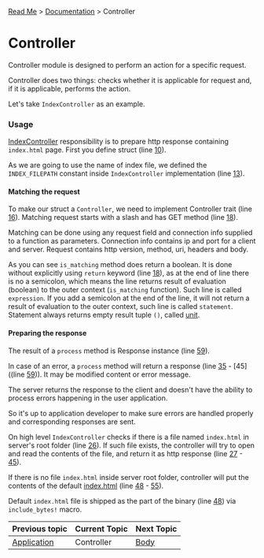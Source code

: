 [Read Me](https://github.com/bohdaq/rust-web-server/tree/main) > [Documentation](https://github.com/bohdaq/rust-web-server/tree/main/src/README.md) > Controller 

# Controller 

Controller module is designed to perform an action for a specific request.

Controller does two things: checks whether it is applicable for request and, if it is applicable, performs the action.

Let's take `IndexController` as an example.

### Usage
[IndexController](https://github.com/bohdaq/rust-web-server/blob/main/src/controller/example/mod.rs) responsibility is to prepare http response containing `index.html` page. First you define struct (line [10](https://github.com/bohdaq/rust-web-server/blob/149d608841ad77b69e2147143928220d29195988/src/controller/example/mod.rs#L10)).
 
As we are going to use the name of index file, we defined the `INDEX_FILEPATH` constant inside `IndexController` implementation (line [13](https://github.com/bohdaq/rust-web-server/blob/149d608841ad77b69e2147143928220d29195988/src/controller/example/mod.rs#L13)).

#### Matching the request

To make our struct a `Controller`, we need to implement Controller trait (line [16](https://github.com/bohdaq/rust-web-server/blob/149d608841ad77b69e2147143928220d29195988/src/controller/example/mod.rs#L16)). Matching request starts with a slash and has GET method (line [18](https://github.com/bohdaq/rust-web-server/blob/149d608841ad77b69e2147143928220d29195988/src/controller/example/mod.rs#L18)). 

Matching can be done using any request field and connection info supplied to a function as parameters. Connection info contains ip and port for a client and server. Request contains http version, method, uri, headers and body.

As you can see `is_matching` method does return a boolean. It is done without explicitly using `return` keyword (line [18](https://github.com/bohdaq/rust-web-server/blob/149d608841ad77b69e2147143928220d29195988/src/controller/example/mod.rs#L18)), as at the end of line there is no a semicolon, which means the line returns result of evaluation (boolean) to the outer context (`is_matching` function). Such line is called `expression`. If you add a semicolon at the end of the line, it will not return a result of evaluation to the outer context, such line is called `statement`. Statement always returns empty result tuple  `()`, called [unit](https://doc.rust-lang.org/std/primitive.unit.html).

#### Preparing the response
The result of a `process` method is Response instance (line [59](https://github.com/bohdaq/rust-web-server/blob/149d608841ad77b69e2147143928220d29195988/src/controller/example/mod.rs#L59)). 

In case of an error, a `process` method will return a response (line [35](https://github.com/bohdaq/rust-web-server/blob/149d608841ad77b69e2147143928220d29195988/src/controller/example/mod.rs#L35) - [45]((line [59](https://github.com/bohdaq/rust-web-server/blob/149d608841ad77b69e2147143928220d29195988/src/controller/example/mod.rs#L45))). It may be modified content or error message. 

The server returns the response to the client
and doesn't have the ability to process errors happening in the user application.

So it's up to application developer to make sure errors are handled properly and corresponding responses are sent.

On high level `IndexController` checks if there is a file named `index.html` in server's root folder (line [26](https://github.com/bohdaq/rust-web-server/blob/348d1051e7b04ec0eb254d8d62864f0d23bf6ae2/src/controller/example/mod.rs#L26)). If such file exists, the controller will try to open and read the contents of the file, and return it as http response (line [27](https://github.com/bohdaq/rust-web-server/blob/348d1051e7b04ec0eb254d8d62864f0d23bf6ae2/src/controller/example/mod.rs#L27) - [45](https://github.com/bohdaq/rust-web-server/blob/348d1051e7b04ec0eb254d8d62864f0d23bf6ae2/src/controller/example/mod.rs#L45)).

If there is no file `index.html` inside server root folder, controller will put the contents of the default [index.html](https://github.com/bohdaq/rust-web-server/blob/main/src/controller/example/index.html) (line [48](https://github.com/bohdaq/rust-web-server/blob/348d1051e7b04ec0eb254d8d62864f0d23bf6ae2/src/controller/example/mod.rs#L48) - [55](https://github.com/bohdaq/rust-web-server/blob/348d1051e7b04ec0eb254d8d62864f0d23bf6ae2/src/controller/example/mod.rs#L55)).

Default `index.html` file is shipped as the part of the binary (line [48](https://github.com/bohdaq/rust-web-server/blob/main/src/controller/example/index.html)) via `include_bytes!` macro.


Previous topic | Current Topic | Next Topic
--- |---------------| ---
[Application](https://github.com/bohdaq/rust-web-server/tree/main/src/application) | Controller          | [Body](https://github.com/bohdaq/rust-web-server/tree/main/src/body)
